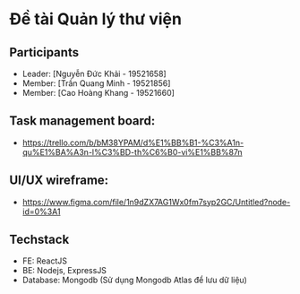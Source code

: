 # Đề tài Quản lý thư viện

## Participants

- Leader: [Nguyễn Đức Khải - 19521658]
- Member: [Trần Quang Minh - 19521856]
- Member: [Cao Hoàng Khang - 19521660]

## Task management board:

- https://trello.com/b/bM38YPAM/d%E1%BB%B1-%C3%A1n-qu%E1%BA%A3n-l%C3%BD-th%C6%B0-vi%E1%BB%87n

## UI/UX wireframe:

- https://www.figma.com/file/1n9dZX7AG1Wx0fm7syp2GC/Untitled?node-id=0%3A1

## Techstack

- FE: ReactJS
- BE: Nodejs, ExpressJS
- Database: Mongodb (Sử dụng Mongodb Atlas để lưu dữ liệu)
